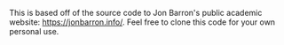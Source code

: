 This is based off of the source code to Jon Barron's public academic website: https://jonbarron.info/. Feel free to clone this code for your own personal use.
